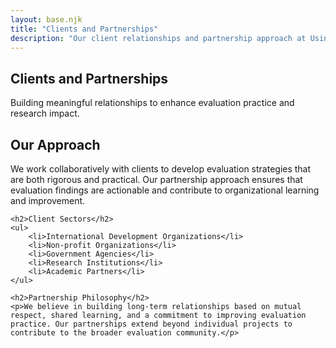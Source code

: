 ```yaml
---
layout: base.njk
title: "Clients and Partnerships"
description: "Our client relationships and partnership approach at UsingEvidence"
---
```


<section class="about-hero">
    <div class="content-section">
        <h1>Clients and Partnerships</h1>
        <p>Building meaningful relationships to enhance evaluation practice and research impact.</p>
    </div>
</section>

<section class="content-section about">
    <h2>Our Approach</h2>
    <p>We work collaboratively with clients to develop evaluation strategies that are both rigorous and practical. Our partnership approach ensures that evaluation findings are actionable and contribute to organizational learning and improvement.</p>

    <h2>Client Sectors</h2>
    <ul>
        <li>International Development Organizations</li>
        <li>Non-profit Organizations</li>
        <li>Government Agencies</li>
        <li>Research Institutions</li>
        <li>Academic Partners</li>
    </ul>

    <h2>Partnership Philosophy</h2>
    <p>We believe in building long-term relationships based on mutual respect, shared learning, and a commitment to improving evaluation practice. Our partnerships extend beyond individual projects to contribute to the broader evaluation community.</p>
</section>
